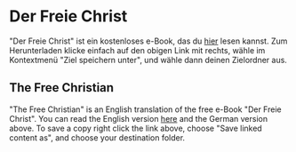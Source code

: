 # Der Freie Christ

"Der Freie Christ" ist ein kostenloses e-Book,
das du [hier](https://github.com/DerRobert-28/Der-Freie-Christ/blob/master/src/Der%20Freie%20Christ%20%5B%2BCover%5D.pdf) lesen kannst.
Zum Herunterladen klicke einfach auf den obigen Link mit rechts,
wähle im Kontextmenü "Ziel speichern unter",
und wähle dann deinen Zielordner aus.

## The Free Christian

"The Free Christian" is an English translation of the free e-Book "Der Freie Christ".
You can read the English version [here](https://github.com/DerRobert-28/Der-Freie-Christ/blob/master/src/The%20Free%20Christian%20%5B%2BCover%5D.pdf) and the German version above.
To save a copy right click the link above,
choose "Save linked content as",
and choose your destination folder.
